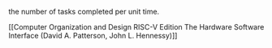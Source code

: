 the number of tasks completed per unit time.

[[Computer Organization and Design RISC-V Edition The Hardware Software Interface (David A. Patterson, John L. Hennessy)]]